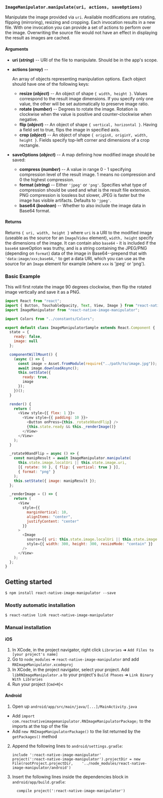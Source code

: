 ### `ImageManipulator.manipulate(uri, actions, saveOptions)`

Manipulate the image provided via `uri`. Available modifications are rotating, flipping (mirroring), resizing and cropping. Each invocation results in a new file. With one invocation you can provide a set of actions to perform over the image. Overwriting the source file would not have an effect in displaying the result as images are cached.

#### Arguments

- **uri (_string_)** -- URI of the file to manipulate. Should be in the app's scope.
- **actions (_array_)** --

  An array of objects representing manipulation options. Each object should have one of the following keys:

  - **resize (_object_)** -- An object of shape `{ width, height }`. Values correspond to the result image dimensions. If you specify only one value, the other will be set automatically to preserve image ratio.
  - **rotate (_number_)** -- Degrees to rotate the image. Rotation is clockwise when the value is positive and counter-clockwise when negative.
  - **flip (_object_)** -- An object of shape `{ vertical, horizontal }`. Having a field set to true, flips the image in specified axis.
  - **crop (_object_)** -- An object of shape `{ originX, originY, width, height }`. Fields specify top-left corner and dimensions of a crop rectangle.

- **saveOptions (_object_)** -- A map defining how modified image should be saved:
  - **compress (_number_)** -- A value in range 0 - 1 specifying compression level of the result image. 1 means no compression and 0 the highest compression.
  - **format (_string_)** -- Either `'jpeg'` or `'png'`. Specifies what type of compression should be used and what is the result file extension. PNG compression is lossless but slower, JPEG is faster but the image has visible artifacts. Defaults to `'jpeg'`.
  - **base64 (_boolean_)** -- Whether to also include the image data in Base64 format.

#### Returns

Returns `{ uri, width, height }` where `uri` is a URI to the modified image (useable as the source for an `Image`/`Video` element), `width, height` specify the dimensions of the image. It can contain also `base64` - it is included if the `base64` saveOption was truthy, and is a string containing the JPEG/PNG (depending on `format`) data of the image in Base64--prepend that with `'data:image/xxx;base64,'` to get a data URI, which you can use as the source for an `Image` element for example (where `xxx` is 'jpeg' or 'png').

### Basic Example

This will first rotate the image 90 degrees clockwise, then flip the rotated image vertically and save it as a PNG.

```javascript
import React from "react";
import { Button, TouchableOpacity, Text, View, Image } from "react-native";
import ImageManipulator from "react-native-image-manipulator";

import Colors from "../constants/Colors";

export default class ImageManipulatorSample extends React.Component {
  state = {
    ready: false,
    image: null
  };

  componentWillMount() {
    (async () => {
      const image = Asset.fromModule(require("../path/to/image.jpg"));
      await image.downloadAsync();
      this.setState({
        ready: true,
        image
      });
    })();
  }

  render() {
    return (
      <View style={{ flex: 1 }}>
        <View style={{ padding: 10 }}>
          <Button onPress={this._rotate90andFlip} />
          {this.state.ready && this._renderImage()}
        </View>
      </View>
    );
  }

  _rotate90andFlip = async () => {
    const manipResult = await ImageManipulator.manipulate(
      this.state.image.localUri || this.state.image.uri,
      [{ rotate: 90 }, { flip: { vertical: true } }],
      { format: "png" }
    );
    this.setState({ image: manipResult });
  };

  _renderImage = () => {
    return (
      <View
        style={{
          marginVertical: 10,
          alignItems: "center",
          justifyContent: "center"
        }}
      >
        <Image
          source={{ uri: this.state.image.localUri || this.state.image.uri }}
          style={{ width: 300, height: 300, resizeMode: "contain" }}
        />
      </View>
    );
  };
}
```

## Getting started

`$ npm install react-native-image-manipulator --save`

### Mostly automatic installation

`$ react-native link react-native-image-manipulator`

### Manual installation

#### iOS

1.  In XCode, in the project navigator, right click `Libraries` ➜ `Add Files to [your project's name]`
2.  Go to `node_modules` ➜ `react-native-image-manipulator` and add `RNImageManipulator.xcodeproj`
3.  In XCode, in the project navigator, select your project. Add `libRNImageManipulator.a` to your project's `Build Phases` ➜ `Link Binary With Libraries`
4.  Run your project (`Cmd+R`)<

#### Android

1.  Open up `android/app/src/main/java/[...]/MainActivity.java`

- Add `import com.reactnativeimagemanipulator.RNImageManipulatorPackage;` to the imports at the top of the file
- Add `new RNImageManipulatorPackage()` to the list returned by the `getPackages()` method

2.  Append the following lines to `android/settings.gradle`:
    ```
    include ':react-native-image-manipulator'
    project(':react-native-image-manipulator').projectDir = new File(rootProject.projectDir, 	'../node_modules/react-native-image-manipulator/android')
    ```
3.  Insert the following lines inside the dependencies block in `android/app/build.gradle`:
    ```
      compile project(':react-native-image-manipulator')
    ```
